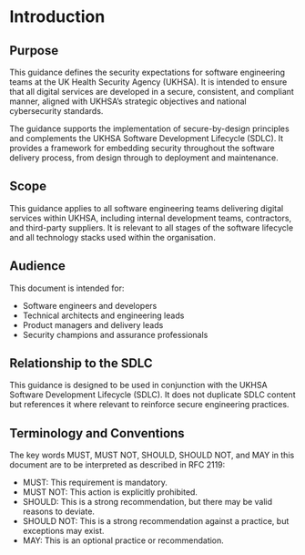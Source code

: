 # Introduction

## Purpose

This guidance defines the security expectations for software engineering teams at the UK Health Security Agency (UKHSA). It is intended to ensure that all digital services are developed in a secure, consistent, and compliant manner, aligned with UKHSA’s strategic objectives and national cybersecurity standards.

The guidance supports the implementation of secure-by-design principles and complements the UKHSA Software Development Lifecycle (SDLC). It provides a framework for embedding security throughout the software delivery process, from design through to deployment and maintenance.

## Scope

This guidance applies to all software engineering teams delivering digital services within UKHSA, including internal development teams, contractors, and third-party suppliers. It is relevant to all stages of the software lifecycle and all technology stacks used within the organisation.

## Audience

This document is intended for:

- Software engineers and developers
- Technical architects and engineering leads
- Product managers and delivery leads
- Security champions and assurance professionals

## Relationship to the SDLC

This guidance is designed to be used in conjunction with the UKHSA Software Development Lifecycle (SDLC). It does not duplicate SDLC content but references it where relevant to reinforce secure engineering practices.

## Terminology and Conventions

The key words MUST, MUST NOT, SHOULD, SHOULD NOT, and MAY in this document are to be interpreted as described in RFC 2119:

- MUST: This requirement is mandatory.
- MUST NOT: This action is explicitly prohibited.
- SHOULD: This is a strong recommendation, but there may be valid reasons to deviate.
- SHOULD NOT: This is a strong recommendation against a practice, but exceptions may exist.
- MAY: This is an optional practice or recommendation.
